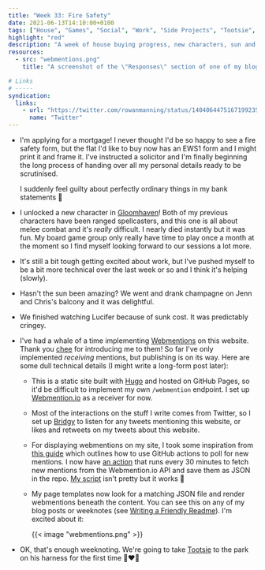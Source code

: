 ```yaml
---
title: "Week 33: Fire Safety"
date: 2021-06-13T14:10:00+0100
tags: ["House", "Games", "Social", "Work", "Side Projects", "Tootsie", "TV", "Cladding", "Board Games", "Gloomhaven", "Champagne", "Lucifer", "Webmention"]
highlight: "red"
description: "A week of house buying progress, new characters, sun and champagne with friends, and a lot of time spent learning how webmentions work."
resources:
  - src: "webmentions.png"
    title: "A screenshot of the \"Responses\" section of one of my blog posts, showing social interactions with the post and a form to submit your own mentions of the page."

# Links
# -----
syndication:
  links:
    - url: "https://twitter.com/rowanmanning/status/1404064475167199235"
      name: "Twitter"
---
```


  * I'm applying for a mortgage! I never thought I'd be so happy to see a fire safety form, but the flat I'd like to buy now has an EWS1 form and I might print it and frame it. I've instructed a solicitor and I'm finally beginning the long process of handing over all my personal details ready to be scrutinised.

    I suddenly feel guilty about perfectly ordinary things in my bank statements :grimacing:

  * I unlocked a new character in [Gloomhaven](https://boardgamegeek.com/boardgame/174430/gloomhaven)! Both of my previous characters have been ranged spellcasters, and this one is all about melee combat and it's _really_ difficult. I nearly died instantly but it was fun. My board game group only really have time to play once a month at the moment so I find myself looking forward to our sessions a lot more.

  * It's still a bit tough getting excited about work, but I've pushed myself to be a bit more technical over the last week or so and I think it's helping (slowly).

  * Hasn't the sun been amazing? We went and drank champagne on Jenn and Chris's balcony and it was delightful.

  * We finished watching Lucifer because of sunk cost. It was predictably cringey.

  * I've had a whale of a time implementing [Webmentions](https://indieweb.org/Webmention) on this website. Thank you [chee](https://chee.party/) for introducing me to them! So far I've only implemented _receiving_ mentions, but publishing is on its way. Here are some dull technical details (I might write a long-form post later):

    * This is a static site built with [Hugo](https://gohugo.io/) and hosted on GitHub Pages, so it'd be difficult to implement my own `/webmention` endpoint. I set up [Webmention.io](https://webmention.io/) as a receiver for now.

    * Most of the interactions on the stuff I write comes from Twitter, so I set up [Bridgy](https://brid.gy/) to listen for any tweets mentioning this website, or likes and retweets on my tweets about this website.

    * For displaying webmentions on my site, I took some inspiration from [this guide](https://sebastiandedeyne.com/webmentions-on-a-static-site-with-github-actions/) which outlines how to use GitHub actions to poll for new mentions. I now have [an action](https://github.com/rowanmanning/rowanmanning.com/blob/main/.github/workflows/fetch-webmentions.yml) that runs every 30 minutes to fetch new mentions from the Webmention.io API and save them as JSON in the repo. [My script](https://github.com/rowanmanning/rowanmanning.com/blob/main/scripts/site-wm-fetch.js) isn't pretty but it works :slightly_smiling_face:

    * My page templates now look for a matching JSON file and render webmentions beneath the content. You can see this on any of my blog posts or weeknotes (see [Writing a Friendly Readme](/writing-a-friendly-readme/#responses)). I'm excited about it:

      {{< image "webmentions.png" >}}

  * OK, that's enough weeknoting. We're going to take [Tootsie](/tags/tootsie/) to the park on his harness for the first time :pleading_face::heart::wave:

